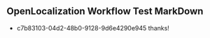 ## OpenLocalization Workflow Test MarkDown
* c7b83103-04d2-48b0-9128-9d6e4290e945 thanks!

<!--HONumber=Aug16_HO5-->


